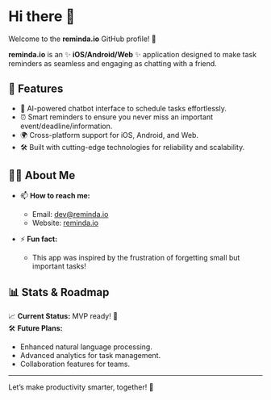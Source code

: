 # Hi there 👋  

Welcome to the **reminda.io** GitHub profile! 🚀  

**reminda.io** is an ✨ **iOS/Android/Web** ✨ application designed to make task reminders as seamless and engaging as chatting with a friend.  

## 🌟 Features  
- 🤖 AI-powered chatbot interface to schedule tasks effortlessly.  
- ⏰ Smart reminders to ensure you never miss an important event/deadline/information.
- 🌍 Cross-platform support for iOS, Android, and Web.  
- 🛠️ Built with cutting-edge technologies for reliability and scalability.  


## 👨‍💻 About Me  
- 📫 **How to reach me:**  
  - Email: [dev@reminda.io](mailto:dev@reminda.io)  
  - Website: [reminda.io](https://reminda.io)  

- ⚡ **Fun fact:**  
  - This app was inspired by the frustration of forgetting small but important tasks!  


## 📊 Stats & Roadmap  
📈 **Current Status:** MVP ready! 🎉  
🛠️ **Future Plans:**  
- Enhanced natural language processing.  
- Advanced analytics for task management.  
- Collaboration features for teams.  

---

Let’s make productivity smarter, together! 🌟  

